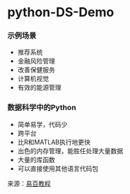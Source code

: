 # python-DS-Demo
### 示例场景
- 推荐系统
- 金融风险管理
- 改善保健服务
- 计算机视觉
- 有效的能源管理
### 数据科学中的Python
- 简单易学，代码少
- 跨平台
- 比R和MATLAB执行地更快
- 出色的内存管理，能胜任处理大量数据
- 大量的库函数
- 可以直接使用其他语言代码包

来源：[易百教程](https://www.yiibai.com/python_data_science/)
